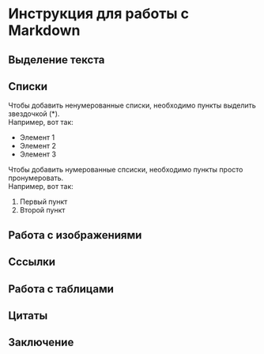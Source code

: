 # Инструкция для работы с Markdown  

## Выделение текста  

## Списки

Чтобы добавить ненумерованные списки, необходимо пункты выделить звездочкой (*).  
Например, вот так:
* Элемент 1
* Элемент 2
* Элемент 3

Чтобы добавить нумерованные спсиски, необходимо пункты просто пронумеровать.  
Например, вот так:  
1. Первый пункт
2. Второй пункт  

## Работа с изображениями

## Сссылки 

## Работа с таблицами

## Цитаты 

## Заключение